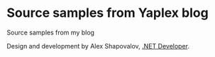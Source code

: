 Source samples from Yaplex blog
=============

Source samples from my blog

Design and development by Alex Shapovalov, [.NET Developer](http://yaplex.com ".NET Developer").
